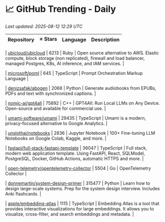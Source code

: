 # 📈 GitHub Trending - Daily

_Last updated: 2025-08-12 12:29 UTC_

| Repository | ⭐ Stars | Language | Description |
|------------|--------:|----------|-------------|

| [ubicloud/ubicloud](https://github.com/ubicloud/ubicloud) | 6213 | Ruby | Open source alternative to AWS. Elastic compute, block storage (non replicated), firewall and load balancer, managed Postgres, K8s, AI inference, and IAM services. |

| [microsoft/poml](https://github.com/microsoft/poml) | 645 | TypeScript | Prompt Orchestration Markup Language |

| [denizsafak/abogen](https://github.com/denizsafak/abogen) | 2068 | Python | Generate audiobooks from EPUBs, PDFs and text with synchronized captions. |

| [nomic-ai/gpt4all](https://github.com/nomic-ai/gpt4all) | 75892 | C++ | GPT4All: Run Local LLMs on Any Device. Open-source and available for commercial use. |

| [umami-software/umami](https://github.com/umami-software/umami) | 29435 | TypeScript | Umami is a modern, privacy-focused alternative to Google Analytics. |

| [unslothai/notebooks](https://github.com/unslothai/notebooks) | 2836 | Jupyter Notebook | 100+ Fine-tuning LLM Notebooks on Google Colab, Kaggle, and more. |

| [fastapi/full-stack-fastapi-template](https://github.com/fastapi/full-stack-fastapi-template) | 36047 | TypeScript | Full stack, modern web application template. Using FastAPI, React, SQLModel, PostgreSQL, Docker, GitHub Actions, automatic HTTPS and more. |

| [open-telemetry/opentelemetry-collector](https://github.com/open-telemetry/opentelemetry-collector) | 5504 | Go | OpenTelemetry Collector |

| [donnemartin/system-design-primer](https://github.com/donnemartin/system-design-primer) | 315477 | Python | Learn how to design large-scale systems. Prep for the system design interview. Includes Anki flashcards. |

| [apple/embedding-atlas](https://github.com/apple/embedding-atlas) | 1115 | TypeScript | Embedding Atlas is a tool that provides interactive visualizations for large embeddings. It allows you to visualize, cross-filter, and search embeddings and metadata. |
